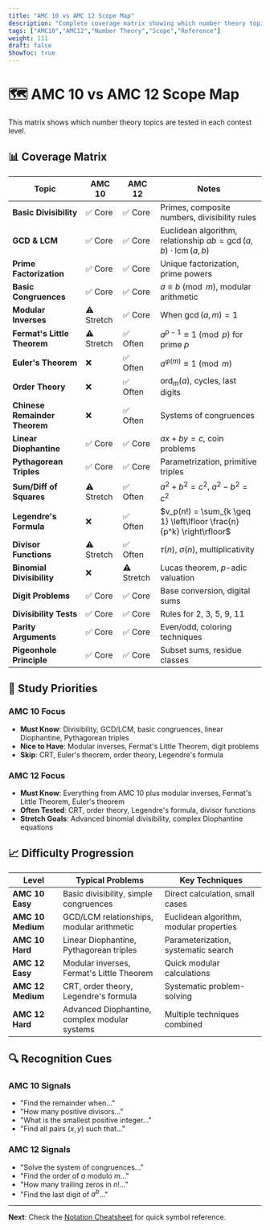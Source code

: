 ```yaml
---
title: "AMC 10 vs AMC 12 Scope Map"
description: "Complete coverage matrix showing which number theory topics appear in AMC 10 vs AMC 12."
tags: ["AMC10","AMC12","Number Theory","Scope","Reference"]
weight: 111
draft: false
ShowToc: true
---
```


# 🗺️ AMC 10 vs AMC 12 Scope Map

This matrix shows which number theory topics are tested in each contest level.

## 📊 Coverage Matrix

| Topic | AMC 10 | AMC 12 | Notes |
|-------|--------|--------|-------|
| **Basic Divisibility** | ✅ Core | ✅ Core | Primes, composite numbers, divisibility rules |
| **GCD & LCM** | ✅ Core | ✅ Core | Euclidean algorithm, relationship $ab = \gcd(a,b) \cdot \operatorname{lcm}(a,b)$ |
| **Prime Factorization** | ✅ Core | ✅ Core | Unique factorization, prime powers |
| **Basic Congruences** | ✅ Core | ✅ Core | $a \equiv b \pmod{m}$, modular arithmetic |
| **Modular Inverses** | ⚠️ Stretch | ✅ Core | When $\gcd(a,m) = 1$ |
| **Fermat's Little Theorem** | ⚠️ Stretch | ✅ Often | $a^{p-1} \equiv 1 \pmod{p}$ for prime $p$ |
| **Euler's Theorem** | ❌ | ✅ Often | $a^{\varphi(m)} \equiv 1 \pmod{m}$ |
| **Order Theory** | ❌ | ✅ Often | $\operatorname{ord}_m(a)$, cycles, last digits |
| **Chinese Remainder Theorem** | ❌ | ✅ Often | Systems of congruences |
| **Linear Diophantine** | ✅ Core | ✅ Core | $ax + by = c$, coin problems |
| **Pythagorean Triples** | ✅ Core | ✅ Core | Parametrization, primitive triples |
| **Sum/Diff of Squares** | ⚠️ Stretch | ✅ Often | $a^2 + b^2 = c^2$, $a^2 - b^2 = c^2$ |
| **Legendre's Formula** | ❌ | ✅ Often | $v_p(n!) = \sum_{k \geq 1} \left\lfloor \frac{n}{p^k} \right\rfloor$ |
| **Divisor Functions** | ⚠️ Stretch | ✅ Often | $\tau(n)$, $\sigma(n)$, multiplicativity |
| **Binomial Divisibility** | ❌ | ⚠️ Stretch | Lucas theorem, $p$-adic valuation |
| **Digit Problems** | ✅ Core | ✅ Core | Base conversion, digital sums |
| **Divisibility Tests** | ✅ Core | ✅ Core | Rules for 2, 3, 5, 9, 11 |
| **Parity Arguments** | ✅ Core | ✅ Core | Even/odd, coloring techniques |
| **Pigeonhole Principle** | ✅ Core | ✅ Core | Subset sums, residue classes |

## 🎯 Study Priorities

### AMC 10 Focus
- **Must Know**: Divisibility, GCD/LCM, basic congruences, linear Diophantine, Pythagorean triples
- **Nice to Have**: Modular inverses, Fermat's Little Theorem, digit problems
- **Skip**: CRT, Euler's theorem, order theory, Legendre's formula

### AMC 12 Focus
- **Must Know**: Everything from AMC 10 plus modular inverses, Fermat's Little Theorem, Euler's theorem
- **Often Tested**: CRT, order theory, Legendre's formula, divisor functions
- **Stretch Goals**: Advanced binomial divisibility, complex Diophantine equations

## 📈 Difficulty Progression

| Level | Typical Problems | Key Techniques |
|-------|------------------|----------------|
| **AMC 10 Easy** | Basic divisibility, simple congruences | Direct calculation, small cases |
| **AMC 10 Medium** | GCD/LCM relationships, modular arithmetic | Euclidean algorithm, modular properties |
| **AMC 10 Hard** | Linear Diophantine, Pythagorean triples | Parameterization, systematic search |
| **AMC 12 Easy** | Modular inverses, Fermat's Little Theorem | Quick modular calculations |
| **AMC 12 Medium** | CRT, order theory, Legendre's formula | Systematic problem-solving |
| **AMC 12 Hard** | Advanced Diophantine, complex modular systems | Multiple techniques combined |

## 🔍 Recognition Cues

### AMC 10 Signals
- "Find the remainder when..."
- "How many positive divisors..."
- "What is the smallest positive integer..."
- "Find all pairs $(x,y)$ such that..."

### AMC 12 Signals
- "Solve the system of congruences..."
- "Find the order of $a$ modulo $m$..."
- "How many trailing zeros in $n!$..."
- "Find the last digit of $a^b$..."

---

**Next**: Check the [Notation Cheatsheet](notation-cheatsheet) for quick symbol reference.
